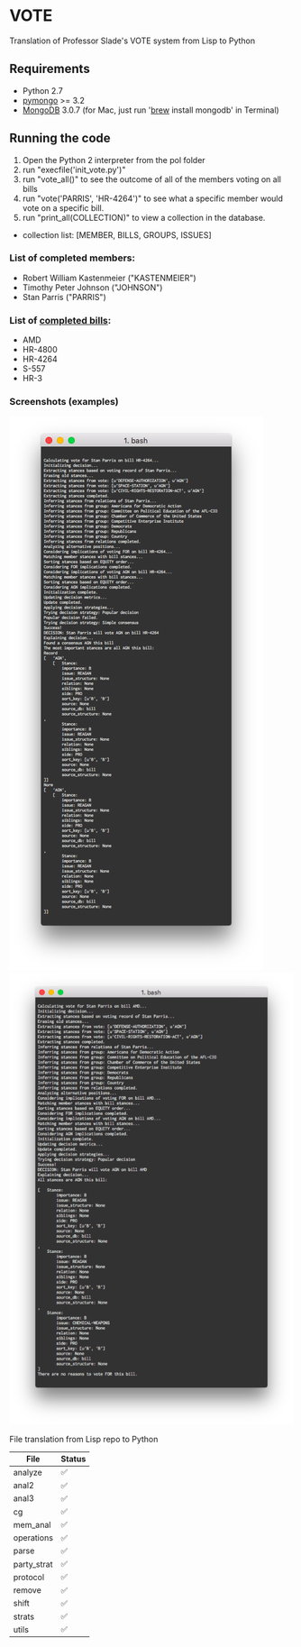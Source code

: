 # VOTE
Translation of Professor Slade's VOTE system from Lisp to Python

## Requirements

- Python 2.7
- [pymongo](http://api.mongodb.org/python/current/installation.html) >= 3.2
- [MongoDB](https://docs.mongodb.org/v3.0/installation/) 3.0.7 (for Mac, just run '[brew](http://brew.sh) install mongodb' in Terminal)

## Running the code

1. Open the Python 2 interpreter from the pol folder
2. run "execfile('init_vote.py')"
3. run "vote_all()" to see the outcome of all of the members voting on all bills
4. run "vote('PARRIS', 'HR-4264')" to see what a specific member would vote on a specific bill.
5. run "print_all(COLLECTION)" to view a collection in the database.
  - collection list: [MEMBER, BILLS, GROUPS, ISSUES] 

### List of completed members:
- Robert William Kastenmeier ("KASTENMEIER")
- Timothy Peter Johnson ("JOHNSON")
- Stan Parris ("PARRIS")

### List of [completed bills](https://github.com/WEB3-GForce/VOTE/blob/master/dumps/lisp_dumps/bill.txt):
- AMD
- HR-4800
- HR-4264
- S-557
- HR-3

### Screenshots (examples)
![screenshot 1](https://raw.githubusercontent.com/WEB3-GForce/VOTE/master/screenshot-1.png)
![screenshot 2](https://raw.githubusercontent.com/WEB3-GForce/VOTE/master/screenshot-2.png)

File translation from Lisp repo to Python

| File | Status |
|------|--------|
|analyze|:white_check_mark:|
|anal2|:white_check_mark:|
|anal3|:white_check_mark:|
|cg|:white_check_mark:|
|mem_anal|:white_check_mark:|
|operations|:white_check_mark:|
|parse|:white_check_mark:|
|party_strat|:white_check_mark:|
|protocol|:white_check_mark:|
|remove|:white_check_mark:|
|shift|:white_check_mark:|
|strats|:white_check_mark:|
|utils|:white_check_mark:|
